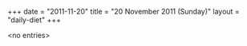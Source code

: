 +++
date = "2011-11-20"
title = "20 November 2011 (Sunday)"
layout = "daily-diet"
+++

<p>&lt;no entries&gt;</p>
